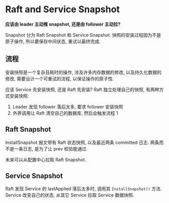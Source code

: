 # Raft and Service Snapshot

**应该由 leader 主动推 snapshot, 还是由 follower 主动拉?**

Snapshot 分为 Raft Snapshot 和 Service Snapshot. 快照的安装过程因为不是原子操作, 所以要保存中间状态, 重试以最终完成.

## 流程

安装快照是一个复杂且耗时的操作, 涉及许多内存数据的修改, 以及持久化数据的修改, 需要设计一个可重试的流程, 以保证操作的原子性.

应该 Service 先安装快照, 还是 Raft 先安装? Raft 独立处理自己的快照, 有两种方式安装快照:

1. Leader 发现 follower 落后太多, 要求 follower 安装快照
2. 外界调用让 Raft 清空自己的数据库, 然后会触发流程 1

## Raft Snapshot

InstallSnapshot 报文带有 Raft 状态快照, 以及最近两条 committed 日志. 两条而不是一条日志, 是为了让 prev 校验能通过.

未来可以从配置中心拉取 Raft Snapshot.

## Service Snapshot

Raft 发现 Service 的 lastApplied 落后太多时, 调用其 `InstallSnapshot()` 方法. Service 改变自己的状态, 从其它 Service 拉取 Service 数据快照.
